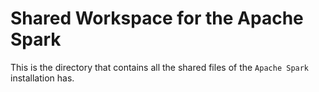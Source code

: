 # **Shared Workspace for the Apache Spark**

This is the directory that contains all the shared files of the `Apache Spark` installation has.